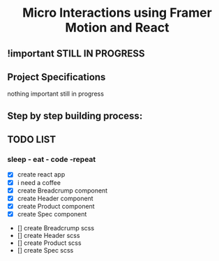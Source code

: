 <h1 align="center">
  Micro Interactions using Framer Motion and React
</h1>

## !important STILL IN PROGRESS


## Project Specifications

nothing important still in progress 

## Step by step building process:

## TODO LIST
### sleep - eat - code -repeat
 - [X] create react app
 - [X] i need a coffee
 - [X] create Breadcrump component
 - [X] create Header component
 - [X] create Product component
 - [X] create Spec component
 - [] create Breadcrump scss
 - [] create Header scss
 - [] create Product scss
 - [] create Spec scss

